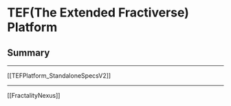 # TEF(The Extended Fractiverse) Platform
## Summary



---
[[TEFPlatform_StandaloneSpecsV2]]








---
[[FractalityNexus]]

